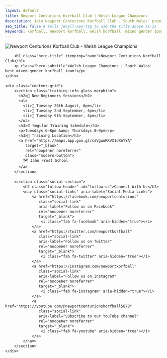 ```yaml
---
layout: default
title: Newport Centurions Korfball Club | Welsh League Champions
description: Join Newport Centurions Korfball Club - South Wales' premier mixed-gender korfball team. Weekly training at John Frost School. Welsh League Champions 2022/2023 & 2025.
seo_title: false # Tells jekyll-seo-tag to use the title above as-is
keywords: korfball, newport korfball, welsh korfball, mixed gender sport, korfball club, korfball training, korfball wales, join korfball, korfball beginners, korfball south wales
---
```


<script type="application/ld+json">
{
  "@context": "https://schema.org",
  "@type": "SportsTeam",
  "name": "Newport Centurions Korfball Club",
  "description": "{{ site.description }}",
  "url": "{{ site.url }}",
  "logo": "{{ site.url }}/images/newport-centurions-korfball-club.webp",
  "sport": {
    "@type": "Sport",
    "name": "Korfball"
  },
  "location": {
    "@type": "Place",
    "name": "John Frost School",
    "address": {
      "@type": "PostalAddress",
      "addressLocality": "Newport",
      "addressRegion": "Wales",
      "addressCountry": "GB"
    }
  },
  "sameAs": [
    "https://facebook.com/newportcenturions",
    "https://twitter.com/newportkorfball",
    "https://instagram.com/newportkorfball",
    "https://youtube.com/@newportcenturionskorfball5878"
  ]
}
</script>

<main class="modern-container" itemscope itemtype="https://schema.org/SportsTeam">
    <div class="hero-section">
        <picture class="logo-modern">
            <source
                srcset="images/newport-centurions-korfball-club-400.webp 400w,
                        images/newport-centurions-korfball-club-800.webp 800w"
                sizes="(max-width: 768px) 90vw, 400px"
                type="image/webp">
            <img
                src="images/newport-centurions-korfball-club-400.webp"
                srcset="images/newport-centurions-korfball-club-400.webp 400w,
                        images/newport-centurions-korfball-club-800.webp 800w"
                sizes="(max-width: 768px) 90vw, 400px"
                alt="Newport Centurions Korfball Club - Welsh League Champions"
                class="logo"
                width="400"
                height="400"
                loading="eager"
                fetchpriority="high"
                itemprop="logo">
        </picture>

        <h1 class="hero-title" itemprop="name">Newport Centurions Korfball Club</h1>
        <p class="hero-subtitle">Welsh League Champions | South Wales' best mixed-gender korfball team!</p>
    </div>

    <div class="content-grid">
        <section class="training-info glass-morphism">
          <h2>🚀 New Beginners Sessions</h2>
          <ul>
            <li>📅 Tuesday 26th August, 6pm</li>
            <li>📅 Tuesday 2nd September, 6pm</li>
            <li>📅 Tuesday 9th September, 6pm</li>
          </ul>
          <h3>⏰ Regular Training Schedule</h3>
          <p>Tuesdays 6–8pm &amp; Thursdays 8–9pm</p>
          <h3>📍 Training Location</h3>
          <a href="https://maps.app.goo.gl/csVguoRKVX1dXAYYA"
             target="_blank"
             rel="noopener noreferrer"
             class="modern-button">
            🗺️ John Frost School
          </a>
        </section>

        <section class="social-section">
            <h2 class="follow-header" id="follow-us">Connect With Us</h2>
            <nav class="social-links" aria-label="Social Media Links">
                <a href="https://facebook.com/newportcenturions"
                   class="social-link"
                   aria-label="Follow us on Facebook"
                   rel="noopener noreferrer"
                   target="_blank">
                    <i class="fab fa-facebook" aria-hidden="true"></i>
                </a>
                <a href="https://twitter.com/newportkorfball"
                   class="social-link"
                   aria-label="Follow us on Twitter"
                   rel="noopener noreferrer"
                   target="_blank">
                    <i class="fab fa-twitter" aria-hidden="true"></i>
                </a>
                <a href="https://instagram.com/newportkorfball"
                   class="social-link"
                   aria-label="Follow us on Instagram"
                   rel="noopener noreferrer"
                   target="_blank">
                    <i class="fab fa-instagram" aria-hidden="true"></i>
                </a>
                <a href="https://youtube.com/@newportcenturionskorfball5878"
                   class="social-link"
                   aria-label="Subscribe to our YouTube channel"
                   rel="noopener noreferrer"
                   target="_blank">
                    <i class="fab fa-youtube" aria-hidden="true"></i>
                </a>
            </nav>
        </section>
    </div>
</main>